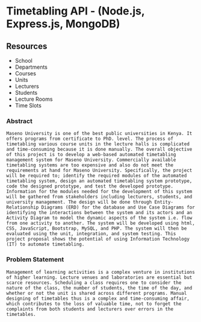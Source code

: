 # Timetabling API - (Node.js, Express.js, MongoDB)

## Resources

- School
- Departments
- Courses
- Units
- Lecturers
- Students
- Lecture Rooms
- Time Slots

### Abstract

`Maseno University is one of the best public universities in Kenya. It offers programs from
certificate to PhD. level. The process of timetabling various course units in the lecture halls is
complicated and time-consuming because it is done manually. The overall objective of this project
is to develop a web-based automated timetabling management system for Maseno University.
Commercially available timetabling systems are too expensive and also do not meet the
requirements at hand for Maseno University. Specifically, the project will be required to; identify
the required modules of the automated timetabling system, design an automated timetabling
system prototype, code the designed prototype, and test the developed prototype. Information for
the modules needed for the development of this system will be gathered from stakeholders
including lecturers, students, and university management. The design will be done through Entity-
Relationship Diagrams (ERD) for the database and Use Case Diagrams for identifying the
interactions between the system and its actors and an Activity Diagram to model the dynamic
aspects of the system i.e. flow from one activity to another. The system will be developed using
html, CSS, JavaScript, Bootstrap, MySQL, and PHP. The system will then be evaluated using the
unit, integration, and system testing. This project proposal shows the potential of using Information
Technology (IT) to automate timetabling.`

### Problem Statement

`Management of learning activities is a complex venture in institutions of higher learning. Lecture venues and laboratories are essential but scarce resources. Scheduling a class requires one to consider the nature of the class, the number of students, the time of the day, and whether or not the unit is shared across different programs. Manual designing of timetables thus is a complex and time-consuming affair, which contributes to the loss of valuable time, not to forget the complaints from both students and lecturers over errors in the timetables.`
